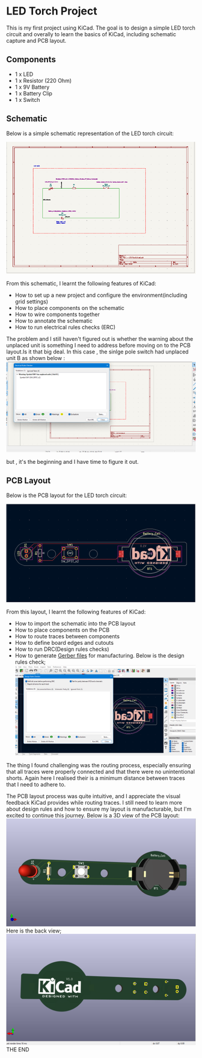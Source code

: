 # LED Torch Project
This is my first project using KiCad. The goal is to design a simple LED torch circuit and overally to learn the basics of KiCad, including schematic capture and PCB layout.
## Components
- 1 x LED
- 1 x Resistor (220 Ohm)
- 1 x 9V Battery
- 1 x Battery Clip
- 1 x Switch
## Schematic
Below is a simple schematic representation of the LED torch circuit:

![Schematic.png](https://github.com/plochoidysis-ojwege/PCB-design-Projects/blob/main/Learning%20and%20desmistifyng%20KiCad%20first/KiCAD%20like%20a%20pro%201/PRJ%201%20-%20LED%20TORCH/Prj%201%20-%20LED%20%20files/Photos/LED%20Torch%20schematic.png)

From this schematic, I learnt the following features of KiCad:
- How to set up a new project and configure the environment(including grid settings)
- How to place components on the schematic
- How to wire components together
- How to annotate the schematic
- How to run electrical rules checks (ERC)

The problem and I still haven't figured out is whether the warning about the unplaced unit is something I need to address before moving on to the PCB layout.Is it that big deal. In this case , the sinlge pole switch had unplaced unit B as shown below :
![ERC](https://github.com/plochoidysis-ojwege/PCB-design-Projects/blob/main/Learning%20and%20desmistifyng%20KiCad%20first/KiCAD%20like%20a%20pro%201/PRJ%201%20-%20LED%20TORCH/Prj%201%20-%20LED%20%20files/Photos/ERC-with%20one%20warning.png)

but , it's the beginning and I have time to figure it out.

## PCB Layout
Below is the PCB layout for the LED torch circuit:

![PCB_layout.png](https://github.com/plochoidysis-ojwege/PCB-design-Projects/blob/main/Learning%20and%20desmistifyng%20KiCad%20first/KiCAD%20like%20a%20pro%201/PRJ%201%20-%20LED%20TORCH/Prj%201%20-%20LED%20%20files/Photos/LED%20Torch%20pcb.png)

From this layout, I learnt the following features of KiCad:
- How to import the schematic into the PCB layout
- How to place components on the PCB
- How to route traces between components
- How to define board edges and cutouts
- How to run DRC(Design rules checks)
- How to generate [Gerber files](https://github.com/plochoidysis-ojwege/PCB-design-Projects/tree/main/Learning%20and%20desmistifyng%20KiCad%20first/KiCAD%20like%20a%20pro%201/PRJ%201%20-%20LED%20TORCH/Prj%201%20-%20LED%20%20files/Gerber%20files%20for%20this%20project) for manufacturing.
  Below is the design rules check;
  ![DRC](https://github.com/plochoidysis-ojwege/PCB-design-Projects/blob/main/Learning%20and%20desmistifyng%20KiCad%20first/KiCAD%20like%20a%20pro%201/PRJ%201%20-%20LED%20TORCH/Prj%201%20-%20LED%20%20files/Photos/DRC-%20success.png)
  
The thing I found challenging was the routing process, especially ensuring that all traces were properly connected and that there were no unintentional shorts. Again here I realised their is a minimum distance between traces that I need to adhere to.

The PCB layout process was quite intuitive, and I appreciate the visual feedback KiCad provides while routing traces. I still need to learn more about design rules and how to ensure my layout is manufacturable, but I'm excited to continue this journey.
Below is a 3D view of the PCB layout:
![3D_view.png](https://github.com/plochoidysis-ojwege/PCB-design-Projects/blob/main/Learning%20and%20desmistifyng%20KiCad%20first/KiCAD%20like%20a%20pro%201/PRJ%201%20-%20LED%20TORCH/Prj%201%20-%20LED%20%20files/Photos/3D-%20front%20view.png)
Here is the back view;
![Back view](https://github.com/plochoidysis-ojwege/PCB-design-Projects/blob/main/Learning%20and%20desmistifyng%20KiCad%20first/KiCAD%20like%20a%20pro%201/PRJ%201%20-%20LED%20TORCH/Prj%201%20-%20LED%20%20files/Photos/3D-%20Back%20view.png)
THE END
